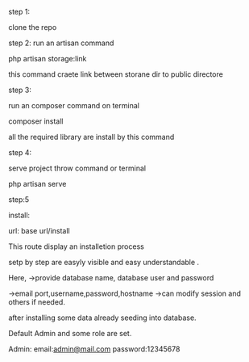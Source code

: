 
step 1:

clone the repo 

step 2: run an artisan command

php artisan storage:link

this command craete link between storane dir to public directore

step 3:

run an composer command on terminal

composer install

all the required library are install by this command


step 4:

serve project throw command or terminal

php artisan serve


step:5

install: 

url: base url/install

This route display an installetion process

setp by step are easyly visible and easy understandable .

Here, 
->provide database name, database user and password

->email port,username,password,hostname
->can modify session and others if needed.

after installing some data already seeding into database.


Default Admin and some role are set.

Admin:
email:admin@mail.com
password:12345678